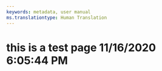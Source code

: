 ```yaml
---
keywords: metadata, user manual
ms.translationtype: Human Translation
---
```

# this is a test page 11/16/2020 6:05:44 PM